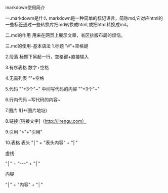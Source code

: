 markdown使用简介

一.markdowm是什么
markdown是一种简单的标记语言，简称md,它对应html的一些标签通过一些转换库把md转换成html,或把html转换成md。

二.md的作用
用来在网页上展示文章，省区排版布局的烦恼。

三.md的使用-基本语法
1.标题
"#"+空格键

2.段落
标题下另起一行，空格键+直接输入

3.有序表格
数字+空格

4.无需列表
"\"+空格

5.代码
"\"+3个"~"
中间写代码的内容
"\"+3个"~"

6.行内代码
~写代码的内容~

7.图片
![]+(图片地址)

8.链接
[链接文字]（http://jirengu.com）

9.引用
">"+"引用"

10.表格
表头
"│" + "表头内容" + “│"

虚线

"│" + "---" + "│"

内容

“│" + "内容" + "│"
